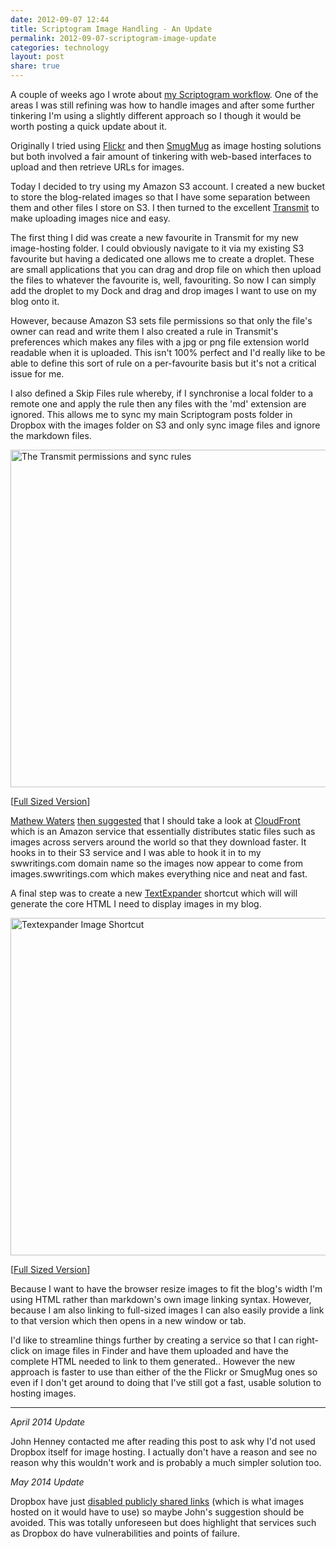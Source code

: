 ```yaml
---
date: 2012-09-07 12:44
title: Scriptogram Image Handling - An Update
permalink: 2012-09-07-scriptogram-image-update
categories: technology
layout: post
share: true
---
```


A couple of weeks ago I wrote about [my Scriptogram workflow](http://swwritings.com/post/2012-08-23-scriptogram). One of the areas I was still refining was how to handle images and after some further tinkering I'm using a slightly different approach so I though it would be worth posting a quick update about it.

Originally I tried using [Flickr](http://www.flickr.com) and then [SmugMug](http://www.smugmug.com) as image hosting solutions but both involved a fair amount of tinkering with web-based interfaces to upload and then retrieve URLs for images.

Today I decided to try using my Amazon S3 account. I created a new bucket to store the blog-related images so that I have some separation between them and other files I store on S3. I then turned to the excellent [Transmit](http://www.panic.com/transmit/) to make uploading images nice and easy.

The first thing I did was create a new favourite in Transmit for my new image-hosting folder. I could obviously navigate to it via my existing S3 favourite but having a dedicated one allows me to create a droplet. These are small applications that you can drag and drop file on which then upload the files to whatever the favourite is, well, favouriting. So now I can simply add the droplet to my Dock and drag and drop images I want to use on my blog onto it.

However, because Amazon S3 sets file permissions so that only the file's owner can read and write them I also created a rule in Transmit's preferences which makes any files with a jpg or png file extension world readable when it is uploaded. This isn't 100% perfect and I'd really like to be able to define this sort of rule on a per-favourite basis but it's not a critical issue for me.

I also defined a Skip Files rule whereby, if I synchronise a local folder to a remote one and apply the rule then any files with the 'md' extension are ignored. This allows me to sync my main Scriptogram posts folder in Dropbox with the images folder on S3 and only sync image files and ignore the markdown files.

<img src="http://images.swwritings.com/2012-09-07-scriptogram-image-update-01.png" alt="The Transmit permissions and sync rules" width="540" />

[<a href="http://images.swwritings.com/2012-09-07-scriptogram-image-update-01.png" target="_blank">Full Sized Version</a>]

[Mathew Waters](http://twitter.com/mathew_waters) [then suggested](https://twitter.com/mathew_waters/statuses/244059758028529664) that I should take a look at [CloudFront](http://aws.amazon.com/cloudfront/) which is an Amazon service that essentially distributes static files such as images across servers around the world so that they download faster. It hooks in to their S3 service and I was able to hook it in to my swwritings.com domain name so the images now appear to come from images.swwritings.com which makes everything nice and neat and fast.

A final step was to create a new [TextExpander](http://smilesoftware.com/TextExpander/) shortcut which will will generate the core HTML I need to display images in my blog.

<img src="http://images.swwritings.com/2012-09-07-scriptogram-image-update-02.png" alt="Textexpander Image Shortcut" width="540" />

[<a href="http://images.swwritings.com/2012-09-07-scriptogram-image-update-02.png" target="_blank">Full Sized Version</a>]

Because I want to have the browser resize images to fit the blog's width I'm using HTML rather than markdown's own image linking syntax. However, because I am also linking to full-sized images I can also easily provide a link to that version which then opens in a new window or tab.

I'd like to streamline things further by creating a service so that I can right-click on image files in Finder and have them uploaded and have the complete HTML needed to link to them generated.. However the new approach is faster to use than either of the the Flickr or SmugMug ones so even if I don't get around to doing that I've still got a fast, usable solution to hosting images.

---

*April 2014 Update*

John Henney contacted me after reading this post to ask why I'd not used Dropbox itself for image hosting. I actually don't have a reason and see no reason why this wouldn't work and is probably a much simpler solution too.

*May 2014 Update*

Dropbox have just [disabled publicly shared links](http://www.bbc.co.uk/news/technology-27285786) (which is what images hosted on it would have to use) so maybe John's suggestion should be avoided. This was totally unforeseen but does highlight that services such as Dropbox do have vulnerabilities and points of failure.
